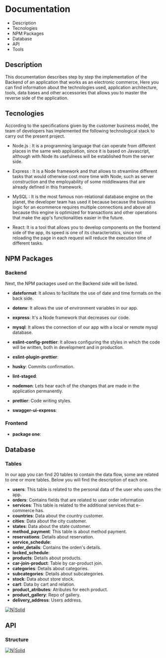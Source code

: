 # Documentation

- Description
- Tecnologies
- NPM Packages
- Database
- API
- Tools

## Description
This documentation describes step by step the implementation of the Backend of an application that works as an electronic commerce,
Here you can find information about the technologies used, application architecture, tools, data bases and other accessories
that allows you to master the reverse side of the application.

## Tecnologies

According to the specifications given by the customer business model, the team of developers has implemented the following
technological stack to carry out the present project.

- Node.js : It is a programming language that can operate from different places in the same web application, since it is based on
Javascript, although with Node its usefulness will be established from the server side.

- Express : It is a Node framework and that allows to streamline different tasks that would otherwise cost more time with Node, such as
server construction and the employability of some middlewares that are already defined in this framework.

- MySQL :  It is the most famous non-relational database engine on the planet, the developer team has used it because
because the business logic for an ecommerce requires multiple connections and above all because this engine is optimized
for transactions and other operations that make the app's functionalities easier in the future.

- React: It is a tool that allows you to develop components on the frontend side of the app, its speed is one of its characteristics,
since not reloading the page in each request will reduce the execution time of different tasks.

## NPM Packages

### Backend

Next, the NPM packages used on the Backend side will be listed.

- **dateformat**: It allows to facilitate the use of   date and time formats on the back side.
- **dotenv**: It allows the use of environment variables in our app.
- **express**:  It's a Node framework that decreases our code.
- **mysql**:  It allows the connection of our app with a local or remote mysql database.

- **eslint-config-prettier**: It allows configuring the styles in which the code will be written, both in development and in production.
- **eslint-plugin-prettier**:
- **husky**: Commits confirmation. 
- **lint-staged**:
- **nodemon**: Lets hear each of the changes that are made in the application permanently.
- **prettier**: Code writing styles.
- **swagger-ui-express**:

### Frontend

- **package one**:


## Database

### Tables

In our app you can find 20 tables to contain the data flow, some are related to one or more tables. Below you will find the description of each one.

* **users**: This table is related to the personal data of the user who uses the app.
* **orders**: 
Contains fields that are related to user order information
* **services**: 
This table is related to the additional services that e-commerce has. 
* **countries**: Data about the country customer.
* **cities**: Data about the city customer.
* **states**: Data about the state customer. 
* **method_payment**: This table is about method payment. 
* **reservations**: Details about reservation. 
* **service_schedule**: 
* **order_details**: Contains the orden's details.  
* **locked_schedule**:  
* **products**: Details about products. 
* **car-join-product**: Table by car-product join. 
* **categories**: Details about categories. 
* **subcategories**: Details about subcategories.
* **stock**: Data about store stock. 
* **cart**: Data by cart and relation.
* **product_atributes**: Atributes for eech product.
* **product_gallery**: Repo of gallery.
* **delivery_address**: Users address.

[![N|Solid](https://user-images.githubusercontent.com/57742000/85934079-af647d80-b8a3-11ea-9281-33b4fc93fe75.png)](https://user-images.githubusercontent.com/57742000/85934079-af647d80-b8a3-11ea-9281-33b4fc93fe75.png)
## API

### Structure 


[![N|Solid](https://user-images.githubusercontent.com/57742000/85934139-534e2900-b8a4-11ea-985b-03aaa5d986db.png)](https://user-images.githubusercontent.com/57742000/85934139-534e2900-b8a4-11ea-985b-03aaa5d986db.png)
